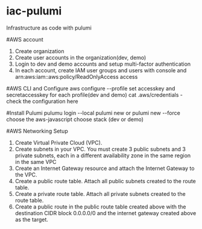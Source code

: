 # iac-pulumi
Infrastructure as code with pulumi

#AWS account
1. Create organization
2. Create user accounts in the organization(dev, demo)
3. Login to dev and demo accounts and setup multi-factor authentication
4. In each account, create IAM user groups and users with console and arn:aws:iam::aws:policy/ReadOnlyAccess access


#AWS CLI and Configure 
aws configure --profile 
    set accesskey and secretaccesskey for each profile(dev and demo)
cat .aws/credentials - check the configuration here

#Install Pulumi
pulumu login --local
pulumi new or pulumi new --force
    choose the aws-javascript
    choose stack (dev or demo)

#AWS Networking Setup
1. Create Virtual Private Cloud (VPC).
2. Create subnets in your VPC. You must create 3 public subnets and 3 private subnets, each in a different availability zone in the same region in the same VPC
3. Create an Internet Gateway resource and attach the Internet Gateway to the VPC.
4. Create a public route table. Attach all public subnets created to the route table.
5. Create a private route table. Attach all private subnets created to the route table.
6. Create a public route in the public route table created above with the destination CIDR block 0.0.0.0/0 and the internet gateway created above as the target.



